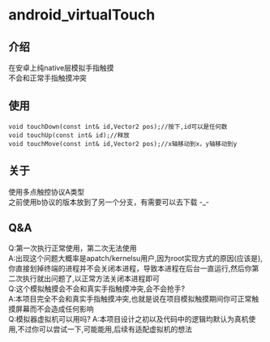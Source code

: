 # android_virtualTouch
## 介绍
在安卓上纯native层模拟手指触摸
<br>
不会和正常手指触摸冲突
## 使用
    void touchDown(const int& id,Vector2 pos);//按下,id可以是任何数
    void touchUp(const int& id);//释放
    void touchMove(const int& id,Vector2 pos);//x轴移动到x，y轴移动到y
## 关于
使用多点触控协议A类型  
之前使用b协议的版本放到了另一个分支，有需要可以去下载
-_-
## Q&A
Q:第一次执行正常使用，第二次无法使用  
A:出现这个问题大概率是apatch/kernelsu用户,因为root实现方式的原因(应该是),你直接划掉终端的进程并不会关闭本进程，导致本进程在后台一直运行,然后你第二次执行就出问题了,以正常方法关闭本进程即可     
Q:这个模拟触摸会不会和真实手指触摸冲突,会不会抢手?   
A:本项目完全不会和真实手指触摸冲突,也就是说在项目模拟触摸期间你可正常触摸屏幕而不会造成任何影响   
Q:模拟器虚拟机可以用吗?
A:本项目设计之初以及代码中的逻辑均默认为真机使用,不过你可以尝试一下,可能能用,后续有适配虚拟机的想法

